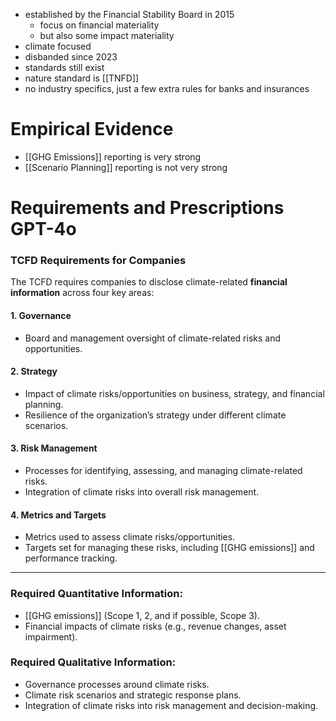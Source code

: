 - established by the Financial Stability Board in 2015
	- focus on financial materiality
	- but also some impact materiality
- climate focused
- disbanded since 2023
- standards still exist
- nature standard is [[TNFD]]
- no industry specifics, just a few extra rules for banks and insurances

# Empirical Evidence
- [[GHG Emissions]] reporting is very strong
- [[Scenario Planning]] reporting is not very strong 

# Requirements and Prescriptions GPT-4o
### TCFD Requirements for Companies
The TCFD requires companies to disclose climate-related **financial information** across four key areas:

#### 1. **Governance**
   - Board and management oversight of climate-related risks and opportunities.
#### 2. **Strategy**
   - Impact of climate risks/opportunities on business, strategy, and financial planning.
   - Resilience of the organization’s strategy under different climate scenarios.
#### 3. **Risk Management**
   - Processes for identifying, assessing, and managing climate-related risks.
   - Integration of climate risks into overall risk management.
#### 4. **Metrics and Targets**
   - Metrics used to assess climate risks/opportunities.
   - Targets set for managing these risks, including [[GHG emissions]] and performance tracking.
   
---

### Required **Quantitative Information**:
   - [[GHG emissions]] (Scope 1, 2, and if possible, Scope 3).
   - Financial impacts of climate risks (e.g., revenue changes, asset impairment).
### Required **Qualitative Information**:
   - Governance processes around climate risks.
   - Climate risk scenarios and strategic response plans.
   - Integration of climate risks into risk management and decision-making.
